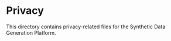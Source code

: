 # Privacy

This directory contains privacy-related files for the Synthetic Data Generation Platform.
